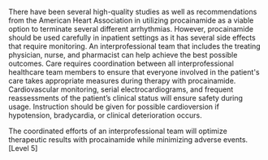 There have been several high-quality studies as well as recommendations from the American Heart Association in utilizing procainamide as a viable option to terminate several different arrhythmias. However, procainamide should be used carefully in inpatient settings as it has several side effects that require monitoring. An interprofessional team that includes the treating physician, nurse, and pharmacist can help achieve the best possible outcomes. Care requires coordination between all interprofessional healthcare team members to ensure that everyone involved in the patient's care takes appropriate measures during therapy with procainamide. Cardiovascular monitoring, serial electrocardiograms, and frequent reassessments of the patient’s clinical status will ensure safety during usage. Instruction should be given for possible cardioversion if hypotension, bradycardia, or clinical deterioration occurs.

The coordinated efforts of an interprofessional team will optimize therapeutic results with procainamide while minimizing adverse events. [Level 5]